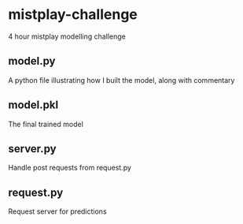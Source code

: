 # mistplay-challenge
 4 hour mistplay modelling challenge

## model.py

A python file illustrating how I built the model, along with commentary


## model.pkl

The final trained model


## server.py

Handle post requests from request.py


## request.py

Request server for predictions

